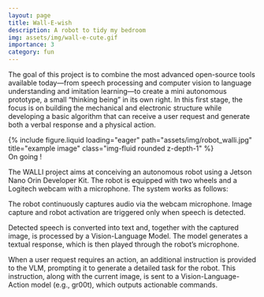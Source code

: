 ```yaml
---
layout: page
title: Wall-E-wish
description: A robot to tidy my bedroom
img: assets/img/wall-e-cute.gif
importance: 3
category: fun
---
```


The goal of this project is to combine the most advanced open-source tools available today—from speech processing and computer vision to language understanding and imitation learning—to create a mini autonomous prototype, a small “thinking being” in its own right. In this first stage, the focus is on building the mechanical and electronic structure while developing a basic algorithm that can receive a user request and generate both a verbal response and a physical action.

<div class="row">
    <div class="col-sm mt-3 mt-md-0">
        {% include figure.liquid loading="eager" path="assets/img/robot_walli.jpg" title="example image" class="img-fluid rounded z-depth-1" %}
    </div>
</div>
<div class="caption">
    On going !
</div>

The WALLI project aims at conceiving an autonomous robot using a Jetson Nano Orin Developer Kit. The robot is equipped with two wheels and a Logitech webcam with a microphone. The system works as follows:

The robot continuously captures audio via the webcam microphone. Image capture and robot activation are triggered only when speech is detected.

Detected speech is converted into text and, together with the captured image, is processed by a Vision-Language Model. The model generates a textual response, which is then played through the robot’s microphone.

When a user request requires an action, an additional instruction is provided to the VLM, prompting it to generate a detailed task for the robot. This instruction, along with the current image, is sent to a Vision-Language-Action model (e.g., gr00t), which outputs actionable commands.